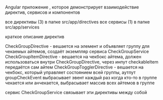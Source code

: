 Angular приложение , которое демонстрирует взаимодействие директив, сервисов и компонентов

все директивы (3) в папке src/app/directives
все сервисы (1) в папке src/app/services

краткое описание директив

CheckGroupDirective - вешается на элемент и объявляет группу для чекаемых айтемов, создаёт экземпляр сервиса CheckGroupService
CheckGroupItemDirective - вешается на чекбокс айтема, должен использоваться внутри CheckGroupDirective, через инпут checkableItem передаётся сам айтем
CheckGroupTogglerDirective - вешается на чекбокс, который управляет состоянием всей группы, аутпут groupCheckEvent выбрасывает эвент каждый раз когда кто-то в группе чекается или анчекается, выбрасывает массив всех айтемов в группе

сервис CheckGroupService связывает эти директивы между собой